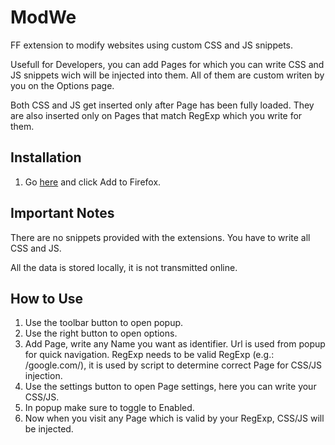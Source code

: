 # ModWe

FF extension to modify websites using custom CSS and JS snippets.

Usefull for Developers, you can add Pages for which you can write CSS and JS snippets wich will be injected into them. All of them are custom writen by you on the Options page.

Both CSS and JS get inserted only after Page has been fully loaded. They are also inserted only on Pages that match RegExp which you write for them.

## Installation

1. Go [here](https://addons.mozilla.org/sk/firefox/addon/modwe/) and click Add to Firefox.

## Important Notes

There are no snippets provided with the extensions. You have to write all CSS and JS.

All the data is stored locally, it is not transmitted online.

## How to Use

1. Use the toolbar button to open popup.
2. Use the right button to open options.
3. Add Page, write any Name you want as identifier. Url is used from popup for quick navigation. RegExp needs to be valid RegExp (e.g.: /google\.com/), it is used by script to determine correct Page for CSS/JS injection.
4. Use the settings button to open Page settings, here you can write your CSS/JS.
5. In popup make sure to toggle to Enabled.
6. Now when you visit any Page which is valid by your RegExp, CSS/JS will be injected.
